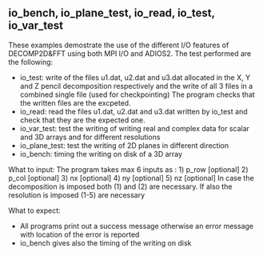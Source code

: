 io_bench, io_plane_test, io_read, io_test, io_var_test
---------

These examples demostrate the use of the different I/O features of DECOMP2D&FFT
using both MPI I/O and ADIOS2. The test performed are the following: 
- io_test: write of the files u1.dat, u2.dat and u3.dat allocated in the X, Y and Z pencil decomposition respectively            and the write of all 3 files in a combined single file (used for checkpointing)
           The program checks that the written files are the excpeted.
- io_read: read the files u1.dat, u2.dat and u3.dat written by io_test and check that they are the expected one. 
- io_var_test: test the writing of writing real and complex data for scalar and 3D arrays 
               and for different resolutions 
- io_plane_test: test the writing of 2D planes in different direction  
- io_bench: timing the writing on disk of a 3D array

What to input: The program takes max 6 inputs as : 
               1) p_row [optional]
	       2) p_col [optional] 
	       3) nx    [optional]
	       4) ny    [optional]
	       5) nz    [optional]
	       In case the decomposition is imposed both (1) and (2) are necessary. 
	       If also the resolution is imposed (1-5) are necessary

What to expect: 
- All programs print out a success message otherwise an error message with location of the error is reported
- io_bench gives also the timing of the writing on disk
